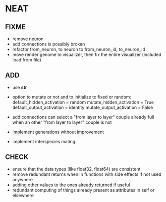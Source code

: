 # NEAT

## FIXME

- remove neuron
- add connections is possibly broken
- refactor from_neuron, to neuron to from_neuron_id, to_neuron_id
- move render genome to visualizer, then fix the entire visualizer (included load from file)

## ADD

- use __str__

- option to mutate or not and to initialize to fixed or random:
    default_hidden_activation  = random
    mutate_hidden_activation   = True
    default_output_activation  = identity
    mutate_output_activation   = False

- add connections can select a "from layer to layer" couple already full when an other "from layer to layer" couple is not
- implement generations without improvement
- implement interspecies mating

## CHECK

- ensure that the data types (like float32, float64) are consistent
- remove redundant returns when in functions with side effects if not used anywhere
- adding other values to the ones already returned if useful
- redundant computing of things already present as attributes in self or elsewhere
